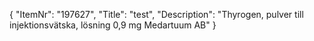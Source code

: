{
  "ItemNr": "197627",
  "Title": "test",
  "Description": "Thyrogen, pulver till injektionsvätska, lösning 0,9 mg Medartuum AB"
}